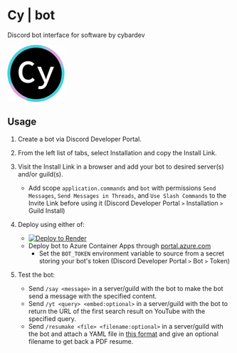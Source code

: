 # Cy | bot

Discord bot interface for software by cybardev

<img height="128px" width="128px" src="./cy-logo.png" alt="ytgo logo">

## Usage

1. Create a bot via Discord Developer Portal.

2. From the left list of tabs, select Installation and copy the Install Link.

3. Visit the Install Link in a browser and add your bot to desired server(s) and/or guild(s).
    - Add scope `application.commands` and `bot` with permissions `Send Messages`, `Send Messages in Threads`, and `Use Slash Commands` to the Invite Link before using it (Discord Developer Portal `>` Installation `>` Guild Install)

4. Deploy using either of:
    - [![Deploy to Render](https://render.com/images/deploy-to-render-button.svg)](https://render.com/deploy?repo=https://github.com/cybardev/cybarbot)
    - Deploy bot to Azure Container Apps through [portal.azure.com](https://portal.azure.com)
      - Set the `BOT_TOKEN` environment variable to source from a secret storing your bot's token (Discord Developer Portal `>` Bot `>` Token)

5. Test the bot:
    - Send `/say <message>` in a server/guild with the bot to make the bot send a message with the specified content.
    - Send `/yt <query> <embed:optional>` in a server/guild with the bot to return the URL of the first search result on YouTube with the specified query.
    - Send `/resumake <file> <filename:optional>` in a server/guild with the bot and attach a YAML file in [this format](<https://github.com/cybardev/resumake/blob/main/resume.yml> "YAML data input format for Resumake") and give an optional filename to get back a PDF resume.

